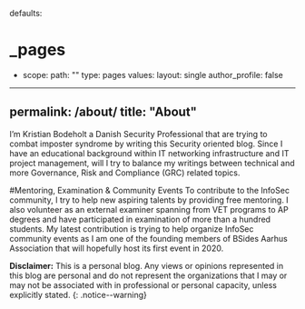 defaults:
  # _pages
  - scope:
      path: ""
      type: pages
    values:
      layout: single
      author_profile: false
---
permalink: /about/
title: "About"
---

I’m Kristian Bodeholt a Danish Security Professional that are trying to combat imposter syndrome by writing this Security oriented blog. Since I have an educational background within IT networking infrastructure and IT project management, will I try to balance my writings between technical and more Governance, Risk and Compliance (GRC) related topics.

#Mentoring, Examination & Community Events
To contribute to the InfoSec community, I try to help new aspiring talents by providing free mentoring. I also volunteer as an external examiner spanning from VET programs to AP degrees and have participated in examination of more than a hundred students. My latest contribution is trying to help organize InfoSec community events as I am one of the founding members of BSides Aarhus Association that will hopefully host its first event in 2020.

**Disclaimer:** This is a personal blog. Any views or opinions represented in this blog are personal and do not represent the organizations that I may or may not be associated with in professional or personal capacity, unless explicitly stated.
{: .notice--warning}

